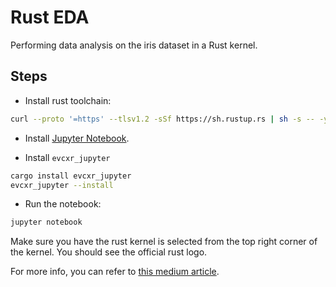 # Rust EDA

Performing data analysis on the iris dataset in a Rust kernel.

## Steps

- Install rust toolchain:

```sh
curl --proto '=https' --tlsv1.2 -sSf https://sh.rustup.rs | sh -s -- -y --default-toolchain nightly
```

- Install [Jupyter Notebook](https://jupyter.org/install).

- Install `evcxr_jupyter`

```sh
cargo install evcxr_jupyter
evcxr_jupyter --install
```

- Run the notebook:

```sh
jupyter notebook
```

Make sure you have the rust kernel is selected from the top right corner of the kernel. You should see the official rust logo.

For more info, you can refer to [this medium article](https://towardsdatascience.com/rust-the-next-big-thing-in-data-science-319a03305883).
